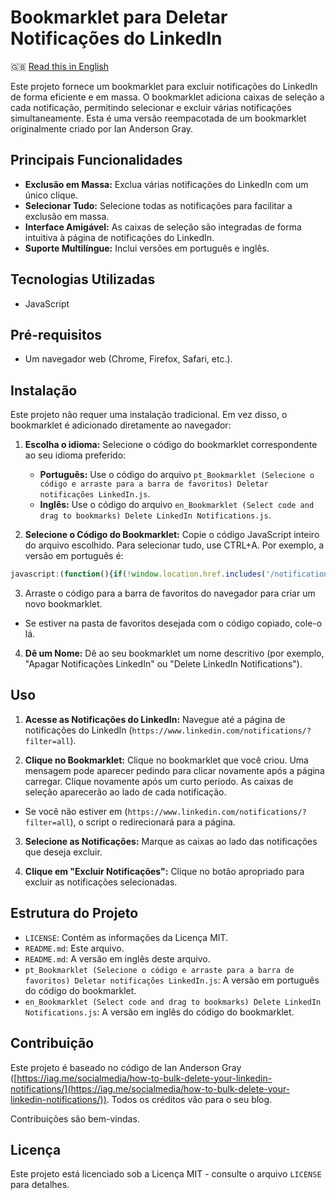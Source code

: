 # Bookmarklet para Deletar Notificações do LinkedIn
🇬🇧 [Read this in English](README-en.md)

Este projeto fornece um bookmarklet para excluir notificações do LinkedIn de forma eficiente e em massa. O bookmarklet adiciona caixas de seleção a cada notificação, permitindo selecionar e excluir várias notificações simultaneamente. Esta é uma versão reempacotada de um bookmarklet originalmente criado por Ian Anderson Gray.

## Principais Funcionalidades

* **Exclusão em Massa:** Exclua várias notificações do LinkedIn com um único clique.
* **Selecionar Tudo:** Selecione todas as notificações para facilitar a exclusão em massa.
* **Interface Amigável:** As caixas de seleção são integradas de forma intuitiva à página de notificações do LinkedIn.
* **Suporte Multilíngue:** Inclui versões em português e inglês.

## Tecnologias Utilizadas

* JavaScript

## Pré-requisitos

* Um navegador web (Chrome, Firefox, Safari, etc.).

## Instalação

Este projeto não requer uma instalação tradicional. Em vez disso, o bookmarklet é adicionado diretamente ao navegador:

1. **Escolha o idioma:** Selecione o código do bookmarklet correspondente ao seu idioma preferido:
    * **Português:** Use o código do arquivo `pt_Bookmarklet (Selecione o código e arraste para a barra de favoritos) Deletar notificações LinkedIn.js`.
    * **Inglês:** Use o código do arquivo `en_Bookmarklet (Select code and drag to bookmarks) Delete LinkedIn Notifications.js`.

2. **Selecione o Código do Bookmarklet:** Copie o código JavaScript inteiro do arquivo escolhido. Para selecionar tudo, use CTRL+A. Por exemplo, a versão em português é:

```javascript
javascript:(function(){if(!window.location.href.includes('/notifications/?filter=all%27')){window.location.href=%27https://www.linkedin.com/notifications/?filter=all%27;alert(%27Clique no bookmarklet novamente após a página carregar%27);return;}function addCheckboxes(){document.querySelectorAll(".nt-card-list article.nt-card").forEach(e=>{if(e.previousElementSibling&&"INPUT"===e.previousElementSibling.tagName&&"checkbox"===e.previousElementSibling.type)return;e.style.marginLeft="40px";let t=document.createElement("input");t.type="checkbox",t.style.opacity="1",t.style.marginRight="5px",t.style.pointerEvents="auto",t.style.width="20px",t.style.height="20px",t.style.marginLeft="10px",e.parentNode.insertBefore(t,e)})}function addControlButtons(){let e=document.querySelector(".artdeco-card.nt-pill-list.mb3");if(e){if(e.querySelector('%27button[onclick*="toggleSelectCheckboxes"], button[onclick*="deleteSelectedNotifications"]%27'))return;let t=document.createElement("button");t.innerText="Selecionar Tudo",t.onclick=toggleSelectCheckboxes,t.className="artdeco-pill artdeco-pill--slate artdeco-pill--3 artdeco-pill--choice nt-pill";let n=document.createElement("button");n.innerText="Excluir Notificações",n.onclick=deleteSelectedNotifications,n.className="artdeco-pill artdeco-pill--slate artdeco-pill--3 artdeco-pill--choice nt-pill",e.prepend(n,t)}}function toggleSelectCheckboxes(){let e=document.querySelectorAll(".nt-card-list input[type='%27checkbox%27']"),t=Array.from(e).every(e=>e.checked);e.forEach(e=>e.checked=!t)}function deleteSelectedNotifications(){Array.from(document.querySelectorAll(".nt-card-list article.nt-card")).forEach((e,t)=>{let n=e.previousElementSibling;n&&n.checked&&setTimeout(()=>{let t=e.querySelector('%27a[href="#trash-medium"]');t&&t.parentNode.parentNode.click()},500*t)})}addCheckboxes(),addControlButtons()})();
```

3. Arraste o código para a barra de favoritos do navegador para criar um novo bookmarklet.
* Se estiver na pasta de favoritos desejada com o código copiado, cole-o lá.

4. **Dê um Nome:** Dê ao seu bookmarklet um nome descritivo (por exemplo, "Apagar Notificações LinkedIn" ou "Delete LinkedIn Notifications").

## Uso

1. **Acesse as Notificações do LinkedIn:** Navegue até a página de notificações do LinkedIn (`https://www.linkedin.com/notifications/?filter=all`).

2. **Clique no Bookmarklet:** Clique no bookmarklet que você criou. Uma mensagem pode aparecer pedindo para clicar novamente após a página carregar. Clique novamente após um curto período. As caixas de seleção aparecerão ao lado de cada notificação.
* Se você não estiver em (`https://www.linkedin.com/notifications/?filter=all`), o script o redirecionará para a página.

3. **Selecione as Notificações:** Marque as caixas ao lado das notificações que deseja excluir.

4. **Clique em "Excluir Notificações":** Clique no botão apropriado para excluir as notificações selecionadas.

## Estrutura do Projeto

* `LICENSE`: Contém as informações da Licença MIT.
* `README.md`: Este arquivo.
* `README.md`: A versão em inglês deste arquivo.
* `pt_Bookmarklet (Selecione o código e arraste para a barra de favoritos) Deletar notificações LinkedIn.js`: A versão em português do código do bookmarklet.
* `en_Bookmarklet (Select code and drag to bookmarks) Delete LinkedIn Notifications.js`: A versão em inglês do código do bookmarklet.

## Contribuição

Este projeto é baseado no código de Ian Anderson Gray ([https://iag.me/socialmedia/how-to-bulk-delete-your-linkedin-notifications/](https://iag.me/socialmedia/how-to-bulk-delete-your-linkedin-notifications/)). Todos os créditos vão para o seu blog.

Contribuições são bem-vindas.

## Licença

Este projeto está licenciado sob a Licença MIT - consulte o arquivo `LICENSE` para detalhes.

